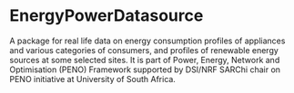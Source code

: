 # EnergyPowerDatasource
A package for  real life data on energy consumption profiles of appliances and various categories of consumers, and profiles of renewable energy sources at some selected sites. It is part of Power, Energy, Network and Optimisation (PENO) Framework supported by DSI/NRF SARChi chair on PENO initiative at  University of South Africa.
